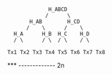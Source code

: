                  H_ABCD
                /      \
           H_AB        H_CD
          /    \      /    \
      H_A      H_B  H_C    H_D
      / \      / \  / \    / \

    Tx1 Tx2 Tx3 Tx4 Tx5 Tx6 Tx7 Tx8

\*\*\* ------------- 2n
